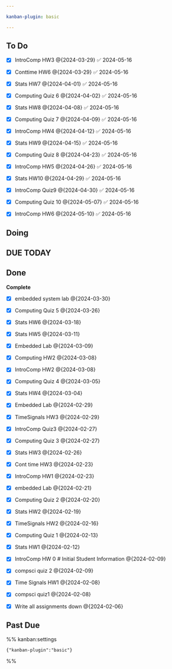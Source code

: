 ```yaml
---

kanban-plugin: basic

---
```


## To Do

- [x] IntroComp HW3 @{2024-03-29} ✅ 2024-05-16
- [x] Conttime HW6 @{2024-03-29} ✅ 2024-05-16
- [x] Stats HW7 @{2024-04-01} ✅ 2024-05-16
- [x] Computing Quiz 6 @{2024-04-02} ✅ 2024-05-16
- [x] Stats HW8 @{2024-04-08} ✅ 2024-05-16
- [x] Computing Quiz 7 @{2024-04-09} ✅ 2024-05-16
- [x] IntroComp HW4 @{2024-04-12} ✅ 2024-05-16
- [x] Stats HW9 @{2024-04-15} ✅ 2024-05-16
- [x] Computing Quiz 8 @{2024-04-23} ✅ 2024-05-16
- [x] IntroComp HW5 @{2024-04-26} ✅ 2024-05-16
- [x] Stats HW10 @{2024-04-29} ✅ 2024-05-16
- [x] IntroComp Quiz9 @{2024-04-30} ✅ 2024-05-16
- [x] Computing Quiz 10 @{2024-05-07} ✅ 2024-05-16
- [x] IntroComp HW6 @{2024-05-10} ✅ 2024-05-16


## Doing



## DUE TODAY



## Done

**Complete**
- [x] embedded system lab @{2024-03-30}
- [x] Computing Quiz 5 @{2024-03-26}
- [x] Stats HW6 @{2024-03-18}
- [x] Stats HW5 @{2024-03-11}
- [x] Embedded Lab @{2024-03-09}
- [x] Computing HW2 @{2024-03-08}
- [x] IntroComp HW2 @{2024-03-08}
- [x] Computing Quiz 4 @{2024-03-05}
- [x] Stats HW4 @{2024-03-04}
- [x] Embedded Lab @{2024-02-29}
- [x] TimeSignals HW3 @{2024-02-29}
- [x] IntroComp Quiz3 @{2024-02-27}
- [x] Computing Quiz 3 @{2024-02-27}
- [x] Stats HW3 @{2024-02-26}
- [x] Cont time HW3 @{2024-02-23}
- [x] IntroComp HW1 @{2024-02-23}
- [x] embedded Lab @{2024-02-21}
- [x] Computing Quiz 2 @{2024-02-20}
- [x] Stats HW2 @{2024-02-19}
- [x] TimeSignals HW2 @{2024-02-16}
- [x] Computing Quiz 1 @{2024-02-13}
- [x] Stats HW1 @{2024-02-12}
- [x] IntroComp HW 0 # Initial Student Information @{2024-02-09}
- [x] compsci quiz 2 @{2024-02-09}
- [x] Time Signals HW1 @{2024-02-08}
- [x] compsci quiz1 @{2024-02-08}
- [x] Write all assignments down @{2024-02-06}


## Past Due





%% kanban:settings
```
{"kanban-plugin":"basic"}
```
%%